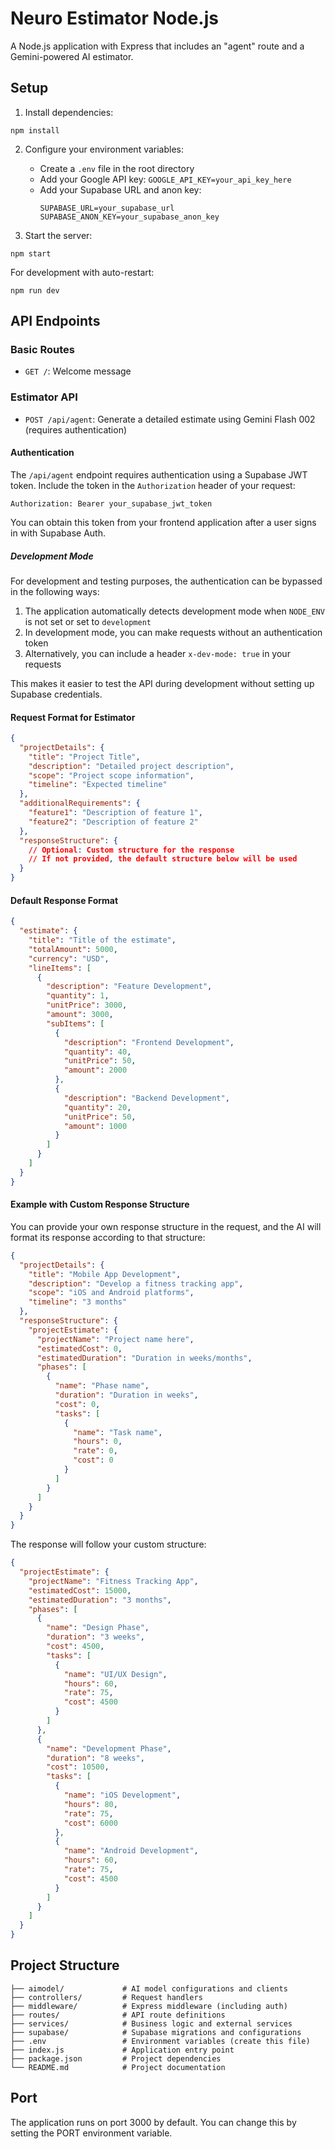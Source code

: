 # Neuro Estimator Node.js

A Node.js application with Express that includes an "agent" route and a Gemini-powered AI estimator.

## Setup

1. Install dependencies:

```
npm install
```

2. Configure your environment variables:

   - Create a `.env` file in the root directory
   - Add your Google API key: `GOOGLE_API_KEY=your_api_key_here`
   - Add your Supabase URL and anon key:
     ```
     SUPABASE_URL=your_supabase_url
     SUPABASE_ANON_KEY=your_supabase_anon_key
     ```

3. Start the server:

```
npm start
```

For development with auto-restart:

```
npm run dev
```

## API Endpoints

### Basic Routes

- `GET /`: Welcome message

### Estimator API

- `POST /api/agent`: Generate a detailed estimate using Gemini Flash 002 (requires authentication)

#### Authentication

The `/api/agent` endpoint requires authentication using a Supabase JWT token. Include the token in the `Authorization` header of your request:

```
Authorization: Bearer your_supabase_jwt_token
```

You can obtain this token from your frontend application after a user signs in with Supabase Auth.

##### Development Mode

For development and testing purposes, the authentication can be bypassed in the following ways:

1. The application automatically detects development mode when `NODE_ENV` is not set or set to `development`
2. In development mode, you can make requests without an authentication token
3. Alternatively, you can include a header `x-dev-mode: true` in your requests

This makes it easier to test the API during development without setting up Supabase credentials.

#### Request Format for Estimator

```json
{
  "projectDetails": {
    "title": "Project Title",
    "description": "Detailed project description",
    "scope": "Project scope information",
    "timeline": "Expected timeline"
  },
  "additionalRequirements": {
    "feature1": "Description of feature 1",
    "feature2": "Description of feature 2"
  },
  "responseStructure": {
    // Optional: Custom structure for the response
    // If not provided, the default structure below will be used
  }
}
```

#### Default Response Format

```json
{
  "estimate": {
    "title": "Title of the estimate",
    "totalAmount": 5000,
    "currency": "USD",
    "lineItems": [
      {
        "description": "Feature Development",
        "quantity": 1,
        "unitPrice": 3000,
        "amount": 3000,
        "subItems": [
          {
            "description": "Frontend Development",
            "quantity": 40,
            "unitPrice": 50,
            "amount": 2000
          },
          {
            "description": "Backend Development",
            "quantity": 20,
            "unitPrice": 50,
            "amount": 1000
          }
        ]
      }
    ]
  }
}
```

#### Example with Custom Response Structure

You can provide your own response structure in the request, and the AI will format its response according to that structure:

```json
{
  "projectDetails": {
    "title": "Mobile App Development",
    "description": "Develop a fitness tracking app",
    "scope": "iOS and Android platforms",
    "timeline": "3 months"
  },
  "responseStructure": {
    "projectEstimate": {
      "projectName": "Project name here",
      "estimatedCost": 0,
      "estimatedDuration": "Duration in weeks/months",
      "phases": [
        {
          "name": "Phase name",
          "duration": "Duration in weeks",
          "cost": 0,
          "tasks": [
            {
              "name": "Task name",
              "hours": 0,
              "rate": 0,
              "cost": 0
            }
          ]
        }
      ]
    }
  }
}
```

The response will follow your custom structure:

```json
{
  "projectEstimate": {
    "projectName": "Fitness Tracking App",
    "estimatedCost": 15000,
    "estimatedDuration": "3 months",
    "phases": [
      {
        "name": "Design Phase",
        "duration": "3 weeks",
        "cost": 4500,
        "tasks": [
          {
            "name": "UI/UX Design",
            "hours": 60,
            "rate": 75,
            "cost": 4500
          }
        ]
      },
      {
        "name": "Development Phase",
        "duration": "8 weeks",
        "cost": 10500,
        "tasks": [
          {
            "name": "iOS Development",
            "hours": 80,
            "rate": 75,
            "cost": 6000
          },
          {
            "name": "Android Development",
            "hours": 60,
            "rate": 75,
            "cost": 4500
          }
        ]
      }
    ]
  }
}
```

## Project Structure

```
├── aimodel/             # AI model configurations and clients
├── controllers/         # Request handlers
├── middleware/          # Express middleware (including auth)
├── routes/              # API route definitions
├── services/            # Business logic and external services
├── supabase/            # Supabase migrations and configurations
├── .env                 # Environment variables (create this file)
├── index.js             # Application entry point
├── package.json         # Project dependencies
└── README.md            # Project documentation
```

## Port

The application runs on port 3000 by default. You can change this by setting the PORT environment variable.
